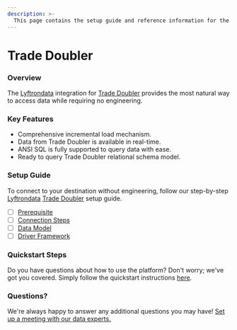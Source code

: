 ```yaml
---
description: >-
  This page contains the setup guide and reference information for the Trade Doubler source connector.
---
```


# Trade Doubler

### Overview

The [Lyftrondata](https://www.lyftrondata.com/) integration for [Trade Doubler](None) provides the most natural way to access data while requiring no engineering.

### Key Features

* Comprehensive incremental load mechanism.
* Data from Trade Doubler is available in real-time.&#x20;
* ANSI SQL is fully supported to query data with ease.
* Ready to query Trade Doubler relational schema model.

### Setup Guide

To connect to your destination without engineering, follow our step-by-step [Lyftrondata](https://www.lyftrondata.com/)  [Trade Doubler](None) setup guide.

* [ ] [Prerequisite](prerequisite.md)
* [ ] [Connection Steps](connection-steps.md)
* [ ] [Data Model](data-model/erd.md)
* [ ] [Driver Framework](driver-framework/)

### Quickstart Steps

Do you have questions about how to use the platform? Don't worry; we've got you covered. Simply follow the quickstart instructions [here](../README.md).

### Questions? <a href="#questions" id="questions"></a>

We're always happy to answer any additional questions you may have! [Set up a meeting with our data experts.](https://www.lyftrondata.com/book-a-meeting/)

